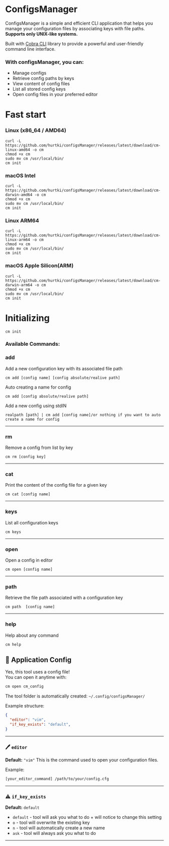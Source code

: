 # ConfigsManager
ConfigsManager is a simple and efficient CLI application that helps you 
manage your configuration files by associating keys with file paths.
**Supports only UNIX-like systems.**

Built with [Cobra CLI](https://github.com/spf13/cobra) library to provide a powerful and user-friendly command line interface.

### With configsManager, you can:
- Manage configs 
- Retrieve config paths by keys
- View content of config files
- List all stored config keys
- Open config files in your preferred editor

# Fast start 
### Linux (x86_64 / AMD64)
```
curl -L https://github.com/hurtki/configsManager/releases/latest/download/cm-linux-amd64 -o cm
chmod +x cm
sudo mv cm /usr/local/bin/
cm init
```

### macOS Intel 
```
curl -L https://github.com/hurtki/configsManager/releases/latest/download/cm-darwin-amd64 -o cm
chmod +x cm
sudo mv cm /usr/local/bin/
cm init
```

### Linux ARM64
```
curl -L https://github.com/hurtki/configsManager/releases/latest/download/cm-linux-arm64 -o cm
chmod +x cm
sudo mv cm /usr/local/bin/
cm init
```

### macOS Apple Silicon(ARM)
```
curl -L https://github.com/hurtki/configsManager/releases/latest/download/cm-darwin-arm64 -o cm
chmod +x cm
sudo mv cm /usr/local/bin/
cm init
```

# Initializing 
`cm init`

### Available Commands:
  ### add
  Add a new configuration key with its associated file path
  ```
  cm add [config name] [config absolute/realive path]
  ```
  Auto creating a name for config
  ```
  cm add [config absolute/realive path]
  ```
  Add a new config using stdIN
  ```
  realpath [path] | cm add [config name]/or nothing if you want to auto create a name for config
  ```
  ---
  ### rm
  Remove a config from list by key
  ```
  cm rm [config key]
  ```
  ---
  ### cat
  Print the content of the config file for a given key
  ```
  cm cat [config name]
  ```
  ---
  ### keys
  List all configuration keys
  ```
  cm keys
  ```
  --- 
  ### open
  Open a config in editor
  ```
  cm open [config name]
  ```
  --- 
  ### path
  Retrieve the file path associated with a configuration key
  ```
  cm path  [config name]
  ```
  --- 
  ### help
  Help about any command
  ```
  cm help
  ```

## 🔧 Application Config

Yes, this tool uses a config file!  
You can open it anytime with:

```bash
cm open cm_config
````

The tool folder is automatically created:
`~/.config/configsManager/`

Example structure:

```json
{
  "editor": "vim",
  "if_key_exists": "default",
}
```

---

### 🖊️ `editor`

**Default:** `"vim"`
This is the command used to open your configuration files.

Example:

```bash
[your_editor_command] /path/to/your/config.cfg
```

---

### ⚠️ `if_key_exists`

**Default:** `default`

* `default` - tool will ask you what to do + will notice to change this setting
* `o` - tool will overwrite the existing key
* `n` - tool will automatically create a new name
* `ask` - tool will always ask you what to do

---




